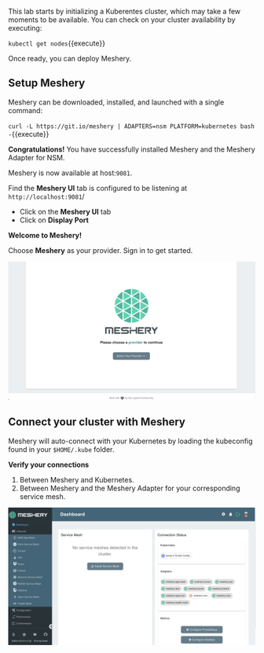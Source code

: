 This lab starts by initializing a Kuberentes cluster, which may take a few moments to be available. You can check on your cluster availability by executing:

`kubectl get nodes`{{execute}}

Once ready, you can deploy Meshery.

## Setup Meshery

Meshery can be downloaded, installed, and launched with a single command:

`curl -L https://git.io/meshery | ADAPTERS=nsm PLATFORM=kubernetes bash -`{{execute}}

**Congratulations!** You have successfully installed Meshery and the Meshery Adapter for NSM.

Meshery is now available at host:`9081`.

Find the **Meshery UI** tab is configured to be listening at `http://localhost:9081`/

- Click on the **Meshery UI** tab
- Click on **Display Port**

**Welcome to Meshery!**

Choose **Meshery** as your provider. Sign in to get started.

![Meshery landing page](./assets/starting-page.png)

## Connect your cluster with Meshery

Meshery will auto-connect with your Kubernetes by loading the kubeconfig found in your `$HOME/.kube` folder.

**Verify your connections**

1. Between Meshery and Kubernetes.
2. Between Meshery and the Meshery Adapter for your corresponding service mesh.

![Meshery connected with cluster](./assets/nsm-connected.png)
